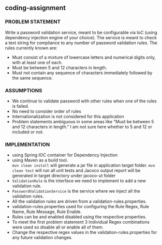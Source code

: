 ## coding-assignment
 
 ### PROBLEM STATEMENT
 Write a password validation service, meant to be configurable via IoC (using dependency injection engine of your choice).  The service is meant to check a text string for compliance to any number of password validation rules.  The rules currently known are:
 
 * Must consist of a mixture of lowercase letters and numerical digits only, with at least one of each.
 * Must be between 5 and 12 characters in length.
 * Must not contain any sequence of characters immediately followed by the same sequence.
 
 ### ASSUMPTIONS

* We continue to validate password with other rules when one of the rules is failed. 
* No need to consider order of rules
* Internationalization is not considered for this application
* Problem statements ambiguous in some areas like "Must be between 5 and 12 characters in length." I am not sure here whether to 5 and 12 or included or not. 
 
 
 ### IMPLEMENTATION
 * using Spring IOC container for Dependency Injection 
 * using Maven as a build tool.<br>
   `mvn clean install` will generate a jar file in application target folder.
   `mvn clean test` will run all unit tests and Jacoco output report will be generated in target directory under jacoco-ut folder 
 * `ValidationRule` is the interface we need to implement to add a new validation rule.
 * `PasswordValidationService` is the service where we inject all the validation rules.
 * All the validation rules are driven from a validation-rules.properties.
 * validation-rules.properties used for configuring the Rule Regex, Rule Name, Rule Message, Rule Enable.
 * Rules can be and enabled disabled using the respective properties.
 * To meet the first problem statement 3 Individual Regex combinations were used so disable all or enable all of them.
 * Change the respective regex values in the validation-rules.properties for any future validation changes.
 
  
 
 
 
 